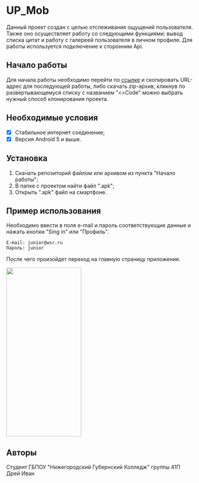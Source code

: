 # UP_Mob
Данный проект создан с целью отслеживания ощущений пользователя. Также оно осуществляет работу со следующими функциями: вывод списка цитат и работу с галереей пользователя в личном профиле. Для работы используется подключение к сторонним Api.

## Начало работы
Для начала работы необходимо перейти по [ссылке](https://github.com/dreyvania999/UP_Mob) и скопировать URL-адрес для последующей работы, либо скачать zip-архив, кликнув по развертывающемуся списку с названием "<>Code" можно выбрать нужный способ клонирования проекта.

## Необходимые условия
- [x] Стабильное интернет соединение;
- [x] Версия Android 5 и выше.

## Установка

1. Скачать репозиторий файлом или архивом из пункта "Начало работы";
2. В папке с проектом найти файл ".apk";
3. Открыть ".apk" файл на смартфоне.

## Пример использования

Необходимо ввести в поля e-mail и пароль соответствующие данные и нажать кнопки "Sing in" или "Профиль".

```
E-mail: junior@wsr.ru
Пароль: junior
```
После чего произойдет переход на главную страницу приложения.

<img src="https://sun9-25.userapi.com/impg/WoLwCyFC90dJaytoXg8WcHAaNgzJIAXZQXRNHA/iQucWJb1vzc.jpg?size=1039x2160&quality=95&sign=b8c8a073834da02d8467634465d8458b&type=album" width="200" height="450">

## Авторы

Студент ГБПОУ "Нижегородский Губернский Колледж" группы 41П Дрей Иван

